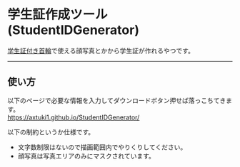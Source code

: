 # 学生証作成ツール (StudentIDGenerator)

[学生証付き首輪](https://satu.booth.pm/items/5178873)で使える顔写真とかから学生証が作れるやつです。

---

## 使い方

以下のページで必要な情報を入力してダウンロードボタン押せば落っこちてきます。  
https://axtuki1.github.io/StudentIDGenerator/

以下の制約というか仕様です。  
- 文字数制限はないので描画範囲内でやりくりしてください。
- 顔写真は写真エリアのみにマスクされています。